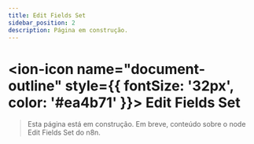 ```yaml
---
title: Edit Fields Set
sidebar_position: 2
description: Página em construção.
---
```


# <ion-icon name="document-outline" style={{ fontSize: '32px', color: '#ea4b71' }}></ion-icon> Edit Fields Set

> Esta página está em construção. Em breve, conteúdo sobre o node Edit Fields Set do n8n. 